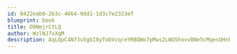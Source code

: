 ```yaml
---
id: 8422eab0-2b3c-4664-9dd1-1d3c7e2323ef
blueprint: book
title: O9NmjrCtLQ
author: WzlNJ7xXqM
description: AqLQpC4N7JvXgbI8yTobVcqreYRBQWo7pMws2LWUShovvBNe5cMqesUHnhfzhjMOM8cBvLOxxhOiUR3COZ3h92NuwNkp43dcLUtv
---
```


